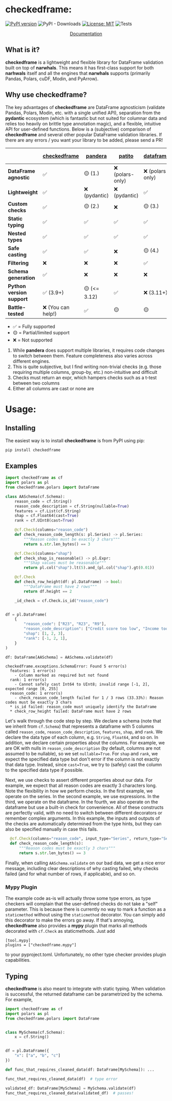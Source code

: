 # checkedframe:
[![PyPI version](https://badge.fury.io/py/checkedframe.svg)](https://badge.fury.io/py/checkedframe)
![PyPI - Downloads](https://img.shields.io/pypi/dm/checkedframe)
[![License: MIT](https://img.shields.io/badge/License-MIT-yellow.svg)](https://opensource.org/licenses/MIT)
![Tests](https://github.com/CangyuanLi/checkedframe/actions/workflows/tests.yaml/badge.svg)

<p align="center">
  <a href="https://cangyuanli.github.io/checkedframe/">Documentation</a>
<br>
</p>

## What is it?

**checkedframe** is a lightweight and flexible library for DataFrame validation built on top of **narwhals**. This means it has first-class support for both **narhwals** itself and all the engines that **narwhals** supports (primarily Pandas, Polars, cuDF, Modin, and PyArrow). 

## Why use checkedframe?

The key advantages of **checkedframe** are DataFrame agnosticism (validate Pandas, Polars, Modin, etc. with a single unified API), separation from the **pydantic** ecosystem (which is fantastic but not suited for columnar data and relies too heavily on brittle type annotation magic), and a flexible, intuitive API for user-defined functions. Below is a (subjective) comparison of **checkedframe** and several other popular DataFrame validation libraries. If there are any errors / you want your library to be added, please send a PR!

|                            | [checkedframe](https://github.com/cangyuanli/checkedframe) | [pandera](https://pandera.readthedocs.io/) | [patito](https://patito.readthedocs.io/) | [dataframely](https://dataframely.readthedocs.io/en/latest/index.html) | [great-expectations](https://docs.greatexpectations.io) | [pointblank](https://posit-dev.github.io/pointblank/) |
| -------------------------- | ---------------------------------------------------------- | ------------------------------------------ | ---------------------------------------- | ---------------------------------------------------------------------- | ------------------------------------------------------- | ----------------------------------------------------- |
| **DataFrame agnostic**     | ✅                                                          | 🟡 (1.)                                     | ❌ (polars-only)                          | ❌ (polars-only)                                                        | ❌ (pandas < 2.2-only)                                   | ✅                                                     |
| **Lightweight**            | ✅                                                          | ❌ (pydantic)                               | ❌ (pydantic)                             | ✅                                                                      | ❌                                                       | 🟡                                                     |
| **Custom checks**          | ✅                                                          | 🟡 (2.)                                     | ❌                                        | 🟡 (3.)                                                                 | ❌                                                       | 🟡                                                     |
| **Static typing**          | ✅                                                          | ✅                                          | ✅                                        | ✅                                                                      | ❌                                                       | ❌                                                     |
| **Nested types**           | ✅                                                          | ✅                                          | ✅                                        | ✅                                                                      | ❌                                                       | ✅                                                     |
| **Safe casting**           | ✅                                                          | ✅                                          | ❌                                        | 🟡 (4.)                                                                 | ❌                                                       | ❌                                                     |
| **Filtering**              | ❌                                                          | ❌                                          | ❌                                        | ✅                                                                      | ❌                                                       | ❌                                                     |
| **Schema generation**      | ✅                                                          | ❌                                          | ❌                                        | ❌                                                                      | ❌                                                       | ❌                                                     |
| **Python version support** | ✅ (3.9+)                                                   | 🟡 (<= 3.12)                                | ✅                                        | ❌ (3.11+)                                                              | ✅                                                       | 🟡  (3.10+)                                            |
| **Battle-tested**          | ❌ (You can help!)                                          | ✅                                          | 🟡                                        | 🟡                                                                      | ✅                                                       | 🟡                                                     |

- ✅ = Fully supported  
- 🟡 = Partial/limited support  
- ❌ = Not supported  

1. While **pandera** does support multiple libraries, it requires code changes to switch between them. Feature completeness also varies across different engines.
2. This is quite subjective, but I find writing non-trivial checks (e.g. those requiring multiple columns, group-by, etc.) non-intuitive and difficult
3. Checks must return an expr, which hampers checks such as a t-test between two columns
4. Either all columns are cast or none are


# Usage:

## Installing

The easiest way is to install **checkedframe** is from PyPI using pip:

```sh
pip install checkedframe
```

## Examples

```python
import checkedframe as cf
import polars as pl
from checkedframe.polars import DataFrame

class AASchema(cf.Schema):
    reason_code = cf.String()
    reason_code_description = cf.String(nullable=True)
    features = cf.List(cf.String)
    shap = cf.Float64(cast=True)
    rank = cf.UInt8(cast=True)

    @cf.Check(columns="reason_code")
    def check_reason_code_length(s: pl.Series) -> pl.Series:
        """Reason codes must be exactly 3 chars"""
        return s.str.len_bytes() == 3

    @cf.Check(columns="shap")
    def check_shap_is_reasonable() -> pl.Expr:
        """Shap values must be reasonable"""
        return pl.col("shap").lt(5).and_(pl.col("shap").gt(0.01))

    @cf.Check
    def check_row_height(df: pl.DataFrame) -> bool:
        """DataFrame must have 2 rows"""
        return df.height == 2

    _id_check = cf.Check.is_id("reason_code")


df = pl.DataFrame(
    {
        "reason_code": ["R23", "R23", "R9"],
        "reason_code_description": ["Credit score too low", "Income too low", None],
        "shap": [1, 2, 3],
        "rank": [-1, 2, 1],
    }
)

df: DataFrame[AASchema] = AASchema.validate(df)
```

```
checkedframe.exceptions.SchemaError: Found 5 error(s)
  features: 1 error(s)
    - Column marked as required but not found
  rank: 1 error(s)
    - Cannot safely cast Int64 to UInt8; invalid range [-1, 2], expected range [0, 255]
  reason_code: 1 error(s)
    - check_reason_code_length failed for 1 / 3 rows (33.33%): Reason codes must be exactly 3 chars
  * is_id failed: reason_code must uniquely identify the DataFrame
  * check_row_height failed: DataFrame must have 2 rows
```

Let's walk through the code step by step. We declare a schema (note that we inherit from `cf.Schema`) that represents a dataframe with 5 columns called `reason_code`, `reason_code_description`, `features`, `shap`, and `rank`. We declare the data type of each column, e.g. `String`, `Float64`, and so on. In addition, we declare certain properties about the columns. For example, we are OK with nulls in `reason_code_description` (by default, columns are not assumed to be nullable), so we set `nullable=True`. For `shap` and `rank`, we expect the specified data type but don't error if the column is not exactly that data type. Instead, since `cast=True`, we try to (safely) cast the column to the specified data type if possible. 

Next, we use checks to assert different properties about our data. For example, we expect that all reason codes are exactly 3 characters long. Note the flexibility in how we perform checks. In the first example, we operate on the series. In the second example, we use expressions. In the third, we operate on the dataframe. In the fourth, we also operate on the dataframe but use a built-in check for convenience. All of these constructs are perfectly valid, with no need to switch between different decorators or remember complex arguments. In this example, the inputs and outputs of the checks are automatically determined from the type hints, but they can also be specified manually in case this fails.

```python
  @cf.Check(columns="reason_code", input_type="Series", return_type="Series")
  def check_reason_code_length(s):
      """Reason codes must be exactly 3 chars"""
      return s.str.len_bytes() == 3
```

Finally, when calling `AASchema.validate` on our bad data, we get a nice error message, including clear descriptions of why casting failed, why checks failed (and for what number of rows, if applicable), and so on.

### Mypy Plugin

The example code as-is will actually throw some type errors, as type checkers will complain that the user-defined checks do not take a "self" parameter. This is because there is currently no way to mark a function as a `staticmethod` without using the `staticmethod` decorator. You can simply add this decorator to make the errors go away. If that's annoying, **checkedframe** also provides a **mypy** plugin that marks all methods decorated with `cf.Check` as staticmethods. Just add

```
[tool.mypy]
plugins = ["checkedframe.mypy"]
```

to your pyproject.toml. Unfortunately, no other type checker provides plugin capabilities.

## Typing

**checkedframe** is also meant to integrate with static typing. When validation is successful, the returned dataframe can be parametrized by the schema. For example,

```python
import checkedframe as cf
import polars as pl
from checkedframe.polars import DataFrame


class MySchema(cf.Schema):
    x = cf.String()


df = pl.DataFrame({
    "x": ["a", "b", "c"]
})

def func_that_requires_cleaned_data(df: DataFrame[MySchema]): ...

func_that_requires_cleaned_data(df)  # type error

validated_df: DataFrame[MySchema] = MySchema.validate(df)
func_that_requires_cleaned_data(validated_df)  # passes!
```